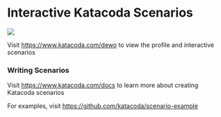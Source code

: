 # Interactive Katacoda Scenarios

[![](http://shields.katacoda.com/katacoda/dewo/count.svg)](https://www.katacoda.com/dewo "Get your profile on Katacoda.com")

Visit https://www.katacoda.com/dewo to view the profile and interactive scenarios

### Writing Scenarios
Visit https://www.katacoda.com/docs to learn more about creating Katacoda scenarios

For examples, visit https://github.com/katacoda/scenario-example
